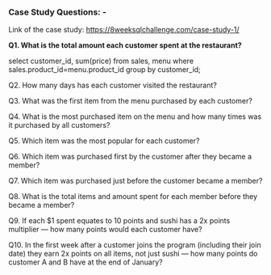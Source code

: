### Case Study Questions: -
Link of the case study: https://8weeksqlchallenge.com/case-study-1/

<b> Q1. What is the total amount each customer spent at the restaurant? </b>

 select customer_id, sum(price) from sales, menu where sales.product_id=menu.product_id group by customer_id;
 


Q2. How many days has each customer visited the restaurant?

Q3. What was the first item from the menu purchased by each customer?

Q4. What is the most purchased item on the menu and how many times was it purchased by all customers?

Q5. Which item was the most popular for each customer?

Q6. Which item was purchased first by the customer after they became a member?

Q7. Which item was purchased just before the customer became a member?

Q8. What is the total items and amount spent for each member before they became a member?

Q9. If each $1 spent equates to 10 points and sushi has a 2x points multiplier — how many points would each customer have?

Q10. In the first week after a customer joins the program (including their join date) they earn 2x points on all items, not just sushi — how many points do customer A and B have at the end of January?
